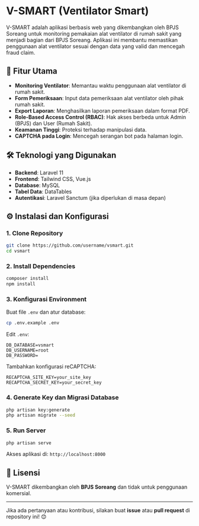 # V-SMART (Ventilator Smart)

V-SMART adalah aplikasi berbasis web yang dikembangkan oleh BPJS Soreang untuk monitoring pemakaian alat ventilator di rumah sakit yang menjadi bagian dari BPJS Soreang. Aplikasi ini membantu memastikan penggunaan alat ventilator sesuai dengan data yang valid dan mencegah fraud claim.

## 🚀 Fitur Utama

- **Monitoring Ventilator**: Memantau waktu penggunaan alat ventilator di rumah sakit.
- **Form Pemeriksaan**: Input data pemeriksaan alat ventilator oleh pihak rumah sakit.
- **Export Laporan**: Menghasilkan laporan pemeriksaan dalam format PDF.
- **Role-Based Access Control (RBAC)**: Hak akses berbeda untuk Admin (BPJS) dan User (Rumah Sakit).
- **Keamanan Tinggi**: Proteksi terhadap manipulasi data.
- **CAPTCHA pada Login**: Mencegah serangan bot pada halaman login.

## 🛠️ Teknologi yang Digunakan

- **Backend**: Laravel 11
- **Frontend**: Tailwind CSS, Vue.js
- **Database**: MySQL
- **Tabel Data**: DataTables
- **Autentikasi**: Laravel Sanctum (jika diperlukan di masa depan)

## ⚙️ Instalasi dan Konfigurasi

### 1. Clone Repository
```bash
git clone https://github.com/username/vsmart.git
cd vsmart
```

### 2. Install Dependencies
```bash
composer install
npm install
```

### 3. Konfigurasi Environment
Buat file `.env` dan atur database:
```bash
cp .env.example .env
```
Edit `.env`:
```env
DB_DATABASE=vsmart
DB_USERNAME=root
DB_PASSWORD=
```

Tambahkan konfigurasi reCAPTCHA:
```env
RECAPTCHA_SITE_KEY=your_site_key
RECAPTCHA_SECRET_KEY=your_secret_key
```

### 4. Generate Key dan Migrasi Database
```bash
php artisan key:generate
php artisan migrate --seed
```

### 5. Run Server
```bash
php artisan serve
```
Akses aplikasi di: `http://localhost:8000`

## 📝 Lisensi
V-SMART dikembangkan oleh **BPJS Soreang** dan tidak untuk penggunaan komersial.

---
Jika ada pertanyaan atau kontribusi, silakan buat **issue** atau **pull request** di repository ini! 😊

